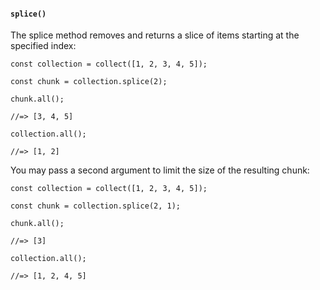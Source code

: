 #### ``splice()``
The splice method removes and returns a slice of items starting at the specified index:
	
	const collection = collect([1, 2, 3, 4, 5]);
	
	const chunk = collection.splice(2);
	
	chunk.all();
	
	//=> [3, 4, 5]
	
	collection.all();
	
	//=> [1, 2]
	
You may pass a second argument to limit the size of the resulting chunk:
	
	const collection = collect([1, 2, 3, 4, 5]);
	
	const chunk = collection.splice(2, 1);
	
	chunk.all();
	
	//=> [3]
	
	collection.all();
	
	//=> [1, 2, 4, 5]